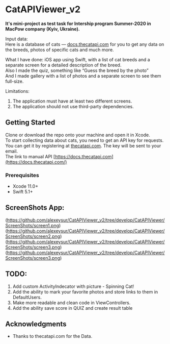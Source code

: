 # CatAPIViewer_v2
**It's mini-project as test task for Intership program Summer-2020 in MacPow company (Kyiv, Ukraine).**

Input data:<br>
Here is a database of cats — [docs.thecatapi.com](https://docs.thecatapi.com) for you to get any data on the breeds, photos of specific cats and much more.<br>
<p>
What I have done:  iOS app using Swift, with a list of cat breeds and a separate screen for a detailed description of the breed.<br>
Also I made the quiz, something like “Guess the breed by the photo”<br>
And I made gallery with a list of photos and a separate screen to see them full-size.<br>
</p>
Limitations:

1. The application must have at least two different screens.
2. The application should not use third-party dependencies.

## Getting Started

Clone or download the repo onto your machine and open it in Xcode.<br>
To start collecting data about cats, you need to get an API key for requests. <br>
You can get it by registering at [thecatapi.com](https://thecatapi.com/signup). The key will be sent to your email.<br>
The link to manual API [https://docs.thecatapi.com](https://docs.thecatapi.com/)<br>

### Prerequisites

* Xcode 11.0+
* Swift 5.1+

## ScreenShots App:
(https://github.com/alexeysur/CatAPIViewer_v2/tree/develop/CatAPIViewer/ScreenShots/screen1.png)
(https://github.com/alexeysur/CatAPIViewer_v2/tree/develop/CatAPIViewer/ScreenShots/screen2.png)
(https://github.com/alexeysur/CatAPIViewer_v2/tree/develop/CatAPIViewer/ScreenShots/screen3.png)
(https://github.com/alexeysur/CatAPIViewer_v2/tree/develop/CatAPIViewer/ScreenShots/screen3.png)

## TODO:
1. Add custom ActivityIndecator with picture - Spinning Cat!
2. Add the ability to mark your favorite photos and store links to them in DefaultUsers.
3. Make more readable and clean code in ViewControllers.
4. Add the ability save score in QUIZ and create result table



## Acknowledgments

* Thanks to thecatapi.com for the Data.
